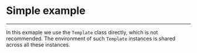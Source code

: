 # Simple example
---

In this exmaple we use the `Template` class directly, which is not recommended.
The environment of such `Template` instances is shared across all these instances.